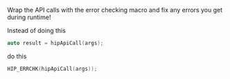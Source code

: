 Wrap the API calls with the error checking macro and fix any errors you get during runtime!

Instead of doing this
```cpp
auto result = hipApiCall(args);
```

do this
```cpp
HIP_ERRCHK(hipApiCall(args));
```
